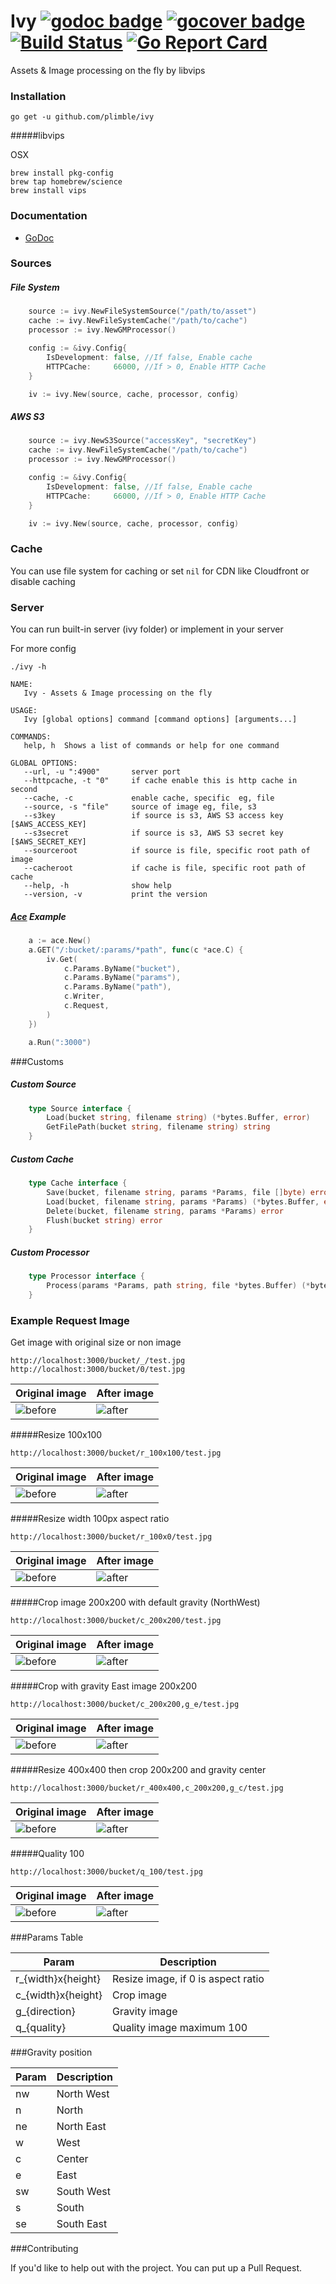 Ivy [![godoc badge](http://godoc.org/github.com/plimble/ivy?status.png)](http://godoc.org/github.com/plimble/ivy)   [![gocover badge](http://gocover.io/_badge/github.com/plimble/ivy?t=10)](http://gocover.io/github.com/plimble/ivy) [![Build Status](https://api.travis-ci.org/plimble/ivy.svg?branch=master&t=10)](https://travis-ci.org/plimble/ivy) [![Go Report Card](http://goreportcard.com/badge/plimble/ivy?t=10)](http:/goreportcard.com/report/plimble/ivy)
=========

Assets & Image processing on the fly by libvips

### Installation
`go get -u github.com/plimble/ivy`

#####libvips

OSX
```shell
brew install pkg-config
brew tap homebrew/science
brew install vips
```

### Documentation
 - [GoDoc](http://godoc.org/github.com/plimble/ivy)

### Sources

##### File System

```go
	source := ivy.NewFileSystemSource("/path/to/asset")
	cache := ivy.NewFileSystemCache("/path/to/cache")
	processor := ivy.NewGMProcessor()

	config := &ivy.Config{
		IsDevelopment: false, //If false, Enable cache
		HTTPCache:     66000, //If > 0, Enable HTTP Cache
	}

	iv := ivy.New(source, cache, processor, config)
```

##### AWS S3

```go
	source := ivy.NewS3Source("accessKey", "secretKey")
	cache := ivy.NewFileSystemCache("/path/to/cache")
	processor := ivy.NewGMProcessor()

	config := &ivy.Config{
		IsDevelopment: false, //If false, Enable cache
		HTTPCache:     66000, //If > 0, Enable HTTP Cache
	}

	iv := ivy.New(source, cache, processor, config)
```

### Cache

You can use file system for caching or set `nil` for CDN like Cloudfront or disable caching


### Server

You can run built-in server (ivy folder) or implement in your server

For more config

```shell
./ivy -h

NAME:
   Ivy - Assets & Image processing on the fly

USAGE:
   Ivy [global options] command [command options] [arguments...]

COMMANDS:
   help, h	Shows a list of commands or help for one command

GLOBAL OPTIONS:
   --url, -u ":4900"	   server port
   --httpcache, -t "0"	   if cache enable this is http cache in second
   --cache, -c 		       enable cache, specific  eg, file
   --source, -s "file"	   source of image eg, file, s3
   --s3key 		           if source is s3, AWS S3 access key [$AWS_ACCESS_KEY]
   --s3secret 		       if source is s3, AWS S3 secret key [$AWS_SECRET_KEY]
   --sourceroot 	       if source is file, specific root path of image
   --cacheroot 		       if cache is file, specific root path of cache
   --help, -h		       show help
   --version, -v	       print the version
```

##### [Ace](https://github.com/plimble/ace) Example

```go
	a := ace.New()
	a.GET("/:bucket/:params/*path", func(c *ace.C) {
		iv.Get(
			c.Params.ByName("bucket"),
			c.Params.ByName("params"),
			c.Params.ByName("path"),
			c.Writer,
			c.Request,
		)
	})

	a.Run(":3000")
```

###Customs

##### Custom Source
```go
	type Source interface {
		Load(bucket string, filename string) (*bytes.Buffer, error)
		GetFilePath(bucket string, filename string) string
	}
```

##### Custom Cache
```go
	type Cache interface {
		Save(bucket, filename string, params *Params, file []byte) error
		Load(bucket, filename string, params *Params) (*bytes.Buffer, error)
		Delete(bucket, filename string, params *Params) error
		Flush(bucket string) error
	}
```

##### Custom Processor
```go
	type Processor interface {
		Process(params *Params, path string, file *bytes.Buffer) (*bytes.Buffer, error)
	}
```

### Example Request Image

Get image with original size or non image

```url
http://localhost:3000/bucket/_/test.jpg
http://localhost:3000/bucket/0/test.jpg
```
Original image | After image
--- | ---
![before](http://postto.me/18/4cm.jpg) | ![after](http://postto.me/18/4cm.jpg)


#####Resize 100x100
```
http://localhost:3000/bucket/r_100x100/test.jpg
```
Original image | After image
--- | ---
![before](http://postto.me/18/4cm.jpg) | ![after](http://postto.me/18/4cv.jpg)


#####Resize width 100px aspect ratio
```url
http://localhost:3000/bucket/r_100x0/test.jpg
```
Original image | After image
--- | ---
![before](http://postto.me/18/4cm.jpg) | ![after](http://postto.me/18/4cn.jpg)


#####Crop image 200x200 with default gravity (NorthWest)
```url
http://localhost:3000/bucket/c_200x200/test.jpg
```
Original image | After image
--- | ---
![before](http://postto.me/18/4cm.jpg) | ![after](http://postto.me/18/3kc.jpg)


#####Crop with gravity East image 200x200
```url
http://localhost:3000/bucket/c_200x200,g_e/test.jpg
```
Original image | After image
--- | ---
![before](http://postto.me/18/4cm.jpg) | ![after](http://postto.me/18/3k4.jpg)


#####Resize 400x400 then crop 200x200 and gravity center
```url
http://localhost:3000/bucket/r_400x400,c_200x200,g_c/test.jpg
```
Original image | After image
--- | ---
![before](http://postto.me/18/4cm.jpg) | ![after](http://postto.me/18/3kd.jpg)


#####Quality 100
```url
http://localhost:3000/bucket/q_100/test.jpg
```
Original image | After image
--- | ---
![before](http://postto.me/18/4cm.jpg) | ![after](http://postto.me/18/3k5.jpg)



###Params Table

| Param               | Description                            |
|---------------------|----------------------------------------|
| r_{width}x{height}  | Resize image, if 0 is aspect ratio     |
| c_{width}x{height}  | Crop image                             |
| g_{direction}       | Gravity image                          |
| q_{quality}         | Quality image maximum 100              |

###Gravity position

| Param | Description                            |
|-------|----------------------------------------|
| nw    | North West                             |
| n     | North                                  |
| ne    | North East                             |
| w     | West                                   |
| c     | Center                                 |
| e     | East                                   |
| sw    | South West                             |
| s     | South                                  |
| se    | South East                             |


###Contributing

If you'd like to help out with the project. You can put up a Pull Request.

